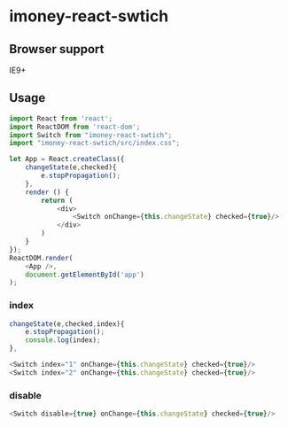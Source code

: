# imoney-react-swtich

## Browser support

IE9+

## Usage

```js
import React from 'react';
import ReactDOM from 'react-dom';
import Switch from "imoney-react-swtich";
import "imoney-react-swtich/src/index.css";
```

```js
let App = React.createClass({
    changeState(e,checked){
        e.stopPropagation();
    },
    render () {
        return (
            <div>
                <Switch onChange={this.changeState} checked={true}/>
            </div>
        )
    }
});
ReactDOM.render(
    <App />,
    document.getElementById('app')
);
```
### index
```js
changeState(e,checked,index){
    e.stopPropagation();
    console.log(index);
},
```
```js
<Switch index="1" onChange={this.changeState} checked={true}/>
<Switch index="2" onChange={this.changeState} checked={true}/>
```
### disable
```js
<Switch disable={true} onChange={this.changeState} checked={true}/>
```

